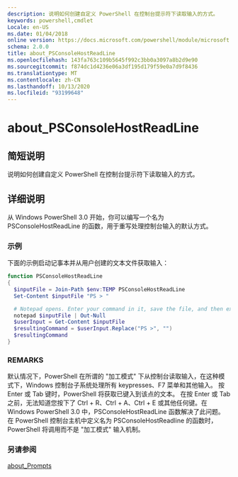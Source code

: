 ```yaml
---
description: 说明如何创建自定义 PowerShell 在控制台提示符下读取输入的方式。
keywords: powershell,cmdlet
Locale: en-US
ms.date: 01/04/2018
online version: https://docs.microsoft.com/powershell/module/microsoft.powershell.core/about/about_psconsolehostreadline?view=powershell-7.1&WT.mc_id=ps-gethelp
schema: 2.0.0
title: about_PSConsoleHostReadLine
ms.openlocfilehash: 143fa763c109b5645f992c3bb0a3097a8b2d9e90
ms.sourcegitcommit: f874dc1d4236e06a3df195d179f59e0a7d9f8436
ms.translationtype: MT
ms.contentlocale: zh-CN
ms.lasthandoff: 10/13/2020
ms.locfileid: "93199648"
---
```

# <a name="about_psconsolehostreadline"></a>about_PSConsoleHostReadLine

## <a name="short-description"></a>简短说明
说明如何创建自定义 PowerShell 在控制台提示符下读取输入的方式。

## <a name="long-description"></a>详细说明

从 Windows PowerShell 3.0 开始，你可以编写一个名为 PSConsoleHostReadLine 的函数，用于重写处理控制台输入的默认方式。

### <a name="examples"></a>示例

下面的示例启动记事本并从用户创建的文本文件获取输入：

```powershell
function PSConsoleHostReadLine
{
  $inputFile = Join-Path $env:TEMP PSConsoleHostReadLine
  Set-Content $inputFile "PS > "

  # Notepad opens. Enter your command in it, save the file, and then exit.
  notepad $inputFile | Out-Null
  $userInput = Get-Content $inputFile
  $resultingCommand = $userInput.Replace("PS >", "")
  $resultingCommand
}
```

### <a name="remarks"></a>REMARKS

默认情况下，PowerShell 在所谓的 "加工模式" 下从控制台读取输入，在这种模式下，Windows 控制台子系统处理所有 keypresses、F7 菜单和其他输入。 按 Enter 或 Tab 键时，PowerShell 将获取已键入到该点的文本。 在按 Enter 或 Tab 之前，无法知道您按下了 Ctrl + R、Ctrl + A、Ctrl + E 或其他任何键。在 Windows PowerShell 3.0 中，PSConsoleHostReadLine 函数解决了此问题。 在 PowerShell 控制台主机中定义名为 PSConsoleHostReadline 的函数时，PowerShell 将调用而不是 "加工模式" 输入机制。

### <a name="see-also"></a>另请参阅

[about_Prompts](about_Prompts.md)

